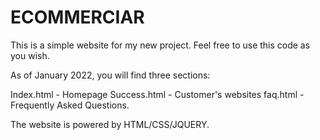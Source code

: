 # ECOMMERCIAR

This is a simple website for my new project. Feel free to use this code as you wish.

As of January 2022, you will find three sections:

Index.html - Homepage
Success.html - Customer's websites
faq.html - Frequently Asked Questions.

The website is powered by HTML/CSS/JQUERY.
